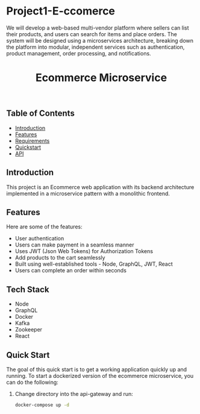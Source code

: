 # Project1-E-ccomerce
We will develop a web-based multi-vendor platform where sellers can list their products, and users can search for items and place orders. The system will be designed using a microservices architecture, breaking down the platform into modular, independent services such as authentication, product management, order processing, and notifications.

<h1 align="center"> Ecommerce Microservice </h1> <br>

## Table of Contents

- [Introduction](#introduction)
- [Features](#features)
- [Requirements](#requirements)
- [Quickstart](#quick-start)
- [API](#documentation)

## Introduction

This project is an Ecommerce web application with its backend architecture implemented in a microservice pattern with a monolithic frontend.

## Features
Here are some of the features:

- User authentication
- Users can make payment in a seamless manner
- Uses JWT (Json Web Tokens) for Authorization Tokens
- Add products to the cart seamlessly
- Built using well-established tools - Node, GraphQL, JWT, React
- Users can complete an order within seconds

## Tech Stack
- Node
- GraphQL
- Docker
- Kafka
- Zookeeper
- React

## Quick Start

The goal of this quick start is to get a working application quickly up and running. To start a dockerized version of the ecommerce microservice, you can do the following:

1. Change directory into the api-gateway and run:
   ```bash
   docker-compose up -d
